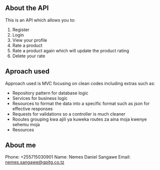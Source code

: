 ## About the API
This is an API which allows you to:
1. Register
2. Login
3. View your profile
4. Rate a product
5. Rate a product again which will update the product rating
6. Delete your rate

## Aproach used
 Approach used is MVC focusing on clean codes including extras such as:
 - Repository pattern for database logic
 - Services for business logic
 - Resources to format the data into a specific format such as json for effective responses
 - Requests for validations so a controller is much cleaner
 - Rooutes grouping kwa ajili ya kuweka routes za aina moja kwenye sehemu moja
 - Resources


## About me
Phone: +255715030901
Name: Nemes Daniel Sangawe
Email: nemes.sangawe@gpitg.co.tz